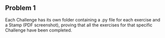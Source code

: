 ## Problem 1
Each Challenge has its own folder containing a .py file for each exercise and a Stamp (PDF screenshot),
proving that all the exercises for that specific Challenge have been completed.

<!-- ## Problem 2
Each problem contains both a .py file and a Stamp (PDF screenshot) proving that the problem was solved on HackerRank. -->